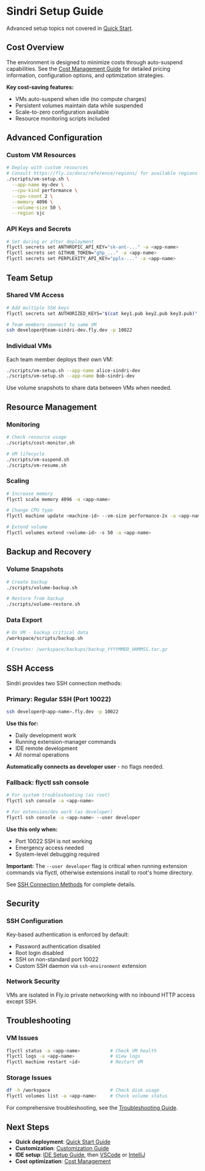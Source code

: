 # Sindri Setup Guide

Advanced setup topics not covered in [Quick Start](QUICKSTART.md).

## Cost Overview

The environment is designed to minimize costs through auto-suspend capabilities. See the
[Cost Management Guide](COST_MANAGEMENT.md) for detailed pricing information, configuration options, and optimization
strategies.

**Key cost-saving features:**

- VMs auto-suspend when idle (no compute charges)
- Persistent volumes maintain data while suspended
- Scale-to-zero configuration available
- Resource monitoring scripts included

## Advanced Configuration

### Custom VM Resources

```bash
# Deploy with custom resources
# Consult https://fly.io/docs/reference/regions/ for available regions
./scripts/vm-setup.sh \
  --app-name my-dev \
  --cpu-kind performance \
  --cpu-count 2 \
  --memory 4096 \
  --volume-size 50 \
  --region sjc
```

### API Keys and Secrets

```bash
# Set during or after deployment
flyctl secrets set ANTHROPIC_API_KEY="sk-ant-..." -a <app-name>
flyctl secrets set GITHUB_TOKEN="ghp_..." -a <app-name>
flyctl secrets set PERPLEXITY_API_KEY="pplx-..." -a <app-name>
```

## Team Setup

### Shared VM Access

```bash
# Add multiple SSH keys
flyctl secrets set AUTHORIZED_KEYS="$(cat key1.pub key2.pub key3.pub)" -a <app-name>

# Team members connect to same VM
ssh developer@team-sindri-dev.fly.dev -p 10022
```

### Individual VMs

Each team member deploys their own VM:

```bash
./scripts/vm-setup.sh --app-name alice-sindri-dev
./scripts/vm-setup.sh --app-name bob-sindri-dev
```

Use volume snapshots to share data between VMs when needed.

## Resource Management

### Monitoring

```bash
# Check resource usage
./scripts/cost-monitor.sh

# VM lifecycle
./scripts/vm-suspend.sh
./scripts/vm-resume.sh
```

### Scaling

```bash
# Increase memory
flyctl scale memory 4096 -a <app-name>

# Change CPU type
flyctl machine update <machine-id> --vm-size performance-2x -a <app-name>

# Extend volume
flyctl volumes extend <volume-id> -s 50 -a <app-name>
```

## Backup and Recovery

### Volume Snapshots

```bash
# Create backup
./scripts/volume-backup.sh

# Restore from backup
./scripts/volume-restore.sh
```

### Data Export

```bash
# On VM - backup critical data
/workspace/scripts/backup.sh

# Creates: /workspace/backups/backup_YYYYMMDD_HHMMSS.tar.gz
```

## SSH Access

Sindri provides two SSH connection methods:

### Primary: Regular SSH (Port 10022)

```bash
ssh developer@<app-name>.fly.dev -p 10022
```

**Use this for:**
- Daily development work
- Running extension-manager commands
- IDE remote development
- All normal operations

**Automatically connects as developer user** - no flags needed.

### Fallback: flyctl ssh console

```bash
# For system troubleshooting (as root)
flyctl ssh console -a <app-name>

# For extension/dev work (as developer)
flyctl ssh console -a <app-name> --user developer
```

**Use this only when:**
- Port 10022 SSH is not working
- Emergency access needed
- System-level debugging required

**Important:** The `--user developer` flag is critical when running extension commands via flyctl, otherwise extensions install to root's home directory.

See [SSH Connection Methods](TROUBLESHOOTING.md#understanding-ssh-connection-methods) for complete details.

## Security

### SSH Configuration

Key-based authentication is enforced by default:

- Password authentication disabled
- Root login disabled
- SSH on non-standard port 10022
- Custom SSH daemon via `ssh-environment` extension

### Network Security

VMs are isolated in Fly.io private networking with no inbound HTTP access except SSH.

## Troubleshooting

### VM Issues

```bash
flyctl status -a <app-name>           # Check VM health
flyctl logs -a <app-name>             # View logs
flyctl machine restart <id>           # Restart VM
```

### Storage Issues

```bash
df -h /workspace                      # Check disk usage
flyctl volumes list -a <app-name>     # Check volume status
```

For comprehensive troubleshooting, see the [Troubleshooting Guide](TROUBLESHOOTING.md).

## Next Steps

- **Quick deployment**: [Quick Start Guide](QUICKSTART.md)
- **Customization**: [Customization Guide](CUSTOMIZATION.md)
- **IDE setup**: [IDE Setup Guide](IDE_SETUP.md), then [VSCode](VSCODE.md) or [IntelliJ](INTELLIJ.md)
- **Cost optimization**: [Cost Management](COST_MANAGEMENT.md)
